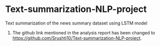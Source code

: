 # Text-summarization-NLP-project
Text summarization of the news summary dataset using LSTM model

1.	The github link mentioned in the analysis report has been changed to https://github.com/Srushti10/Text-summarization-NLP-project.
